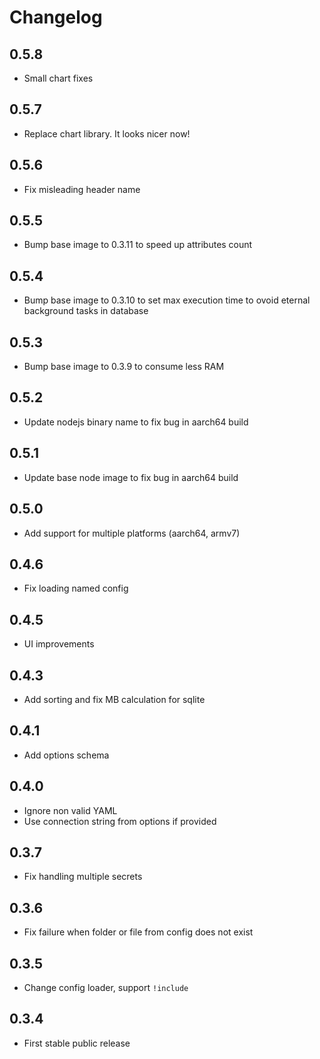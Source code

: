 # Changelog

## 0.5.8

- Small chart fixes

## 0.5.7

- Replace chart library. It looks nicer now!

## 0.5.6

- Fix misleading header name

## 0.5.5

- Bump base image to 0.3.11 to speed up attributes count

## 0.5.4

- Bump base image to 0.3.10 to set max execution time to ovoid eternal background tasks in database

## 0.5.3

- Bump base image to 0.3.9 to consume less RAM

## 0.5.2

- Update nodejs binary name to fix bug in aarch64 build

## 0.5.1

- Update base node image to fix bug in aarch64 build

## 0.5.0

- Add support for multiple platforms (aarch64, armv7)

## 0.4.6

- Fix loading named config

## 0.4.5

- UI improvements

## 0.4.3

- Add sorting and fix MB calculation for sqlite

## 0.4.1

- Add options schema

## 0.4.0

- Ignore non valid YAML
- Use connection string from options if provided

## 0.3.7

- Fix handling multiple secrets

## 0.3.6

- Fix failure when folder or file from config does not exist

## 0.3.5

- Change config loader, support `!include`

## 0.3.4

- First stable public release
